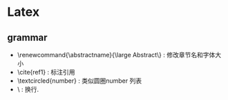 # Latex
## grammar
- \renewcommand{\abstractname}{\large Abstract\\} : 修改章节名和字体大小
- \cite{ref1} : 标注引用
- \textcircled{number} : 类似圆圈number 列表
- \\ : 换行.
